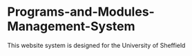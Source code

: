 # Programs-and-Modules-Management-System
This website system is designed for the University of Sheffield
